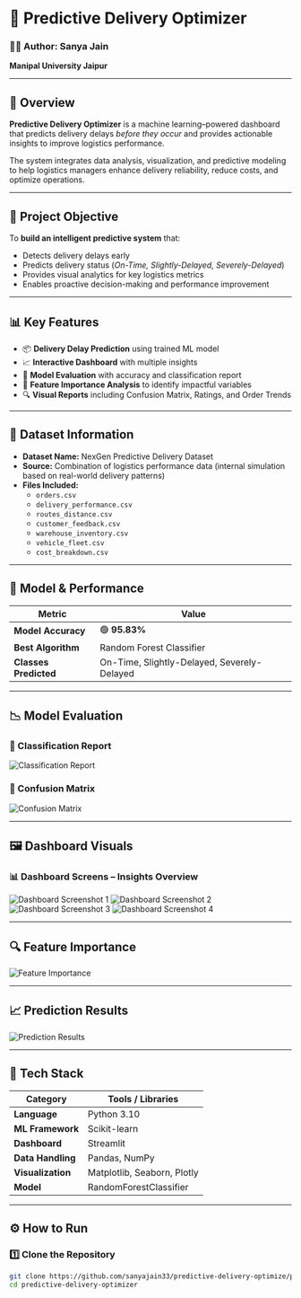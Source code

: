 # 🚀 Predictive Delivery Optimizer

### 👩‍💻 Author: **Sanya Jain**  
**Manipal University Jaipur**

---

## 🌟 Overview

**Predictive Delivery Optimizer** is a machine learning–powered dashboard that predicts delivery delays *before they occur* and provides actionable insights to improve logistics performance.

The system integrates data analysis, visualization, and predictive modeling to help logistics managers enhance delivery reliability, reduce costs, and optimize operations.

---

## 🧠 Project Objective

To **build an intelligent predictive system** that:
- Detects delivery delays early  
- Predicts delivery status (*On-Time, Slightly-Delayed, Severely-Delayed*)  
- Provides visual analytics for key logistics metrics  
- Enables proactive decision-making and performance improvement  

---

## 📊 Key Features

- 📦 **Delivery Delay Prediction** using trained ML model  
- 📈 **Interactive Dashboard** with multiple insights  
- 🧾 **Model Evaluation** with accuracy and classification report  
- 🧩 **Feature Importance Analysis** to identify impactful variables  
- 🔍 **Visual Reports** including Confusion Matrix, Ratings, and Order Trends  

---

## 🧩 Dataset Information

- **Dataset Name:** NexGen Predictive Delivery Dataset  
- **Source:** Combination of logistics performance data (internal simulation based on real-world delivery patterns)  
- **Files Included:**
  - `orders.csv`
  - `delivery_performance.csv`
  - `routes_distance.csv`
  - `customer_feedback.csv`
  - `warehouse_inventory.csv`
  - `vehicle_fleet.csv`
  - `cost_breakdown.csv`

---

## 🧮 Model & Performance

| Metric | Value |
|--------|--------|
| **Model Accuracy** | 🟢 **95.83%** |
| **Best Algorithm** | Random Forest Classifier |
| **Classes Predicted** | On-Time, Slightly-Delayed, Severely-Delayed |

---

## 📉 Model Evaluation

### 🔹 Classification Report
![Classification Report](screenshots/classification%20report.png)

### 🔹 Confusion Matrix
![Confusion Matrix](screenshots/confusion%20matrix.png)

---

## 🖼 Dashboard Visuals

### 📊 Dashboard Screens – Insights Overview
![Dashboard Screenshot 1](screenshots/dashboard%20screenshots_1.png)
![Dashboard Screenshot 2](screenshots/dashboard%20screenshots_2.png)
![Dashboard Screenshot 3](screenshots/dashboard%20screenshots_3.png)
![Dashboard Screenshot 4](screenshots/dashboard%20screenshots_4.png)

---

## 🔍 Feature Importance
![Feature Importance](screenshots/feature%20importance.png)

---

## 📈 Prediction Results
![Prediction Results](screenshots/prediction%20results.png)

---

## 🧰 Tech Stack

| Category | Tools / Libraries |
|-----------|------------------|
| **Language** | Python 3.10 |
| **ML Framework** | Scikit-learn |
| **Dashboard** | Streamlit |
| **Data Handling** | Pandas, NumPy |
| **Visualization** | Matplotlib, Seaborn, Plotly |
| **Model** | RandomForestClassifier |

---

## ⚙️ How to Run

### 1️⃣ Clone the Repository
```bash
git clone https://github.com/sanyajain33/predictive-delivery-optimize/predictive-delivery-optimizer.git
cd predictive-delivery-optimizer

